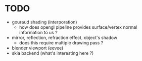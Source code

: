 <!--
{
  "title": "Using OpenGL",
  "date": "2017-07-06T10:06:09+09:00",
  "category": "",
  "tags": ["graphics"],
  "draft": true
}
-->

# TODO

- gouraud shading (interporation)
  - how does opengl pipeline provides surface/vertex normal information to us ?
- mirror, reflection, refraction effect, object's shadow
  - does this require multiple drawing pass ?
- blender viewport (eevee)
- skia backend (what's interesting here ?)

